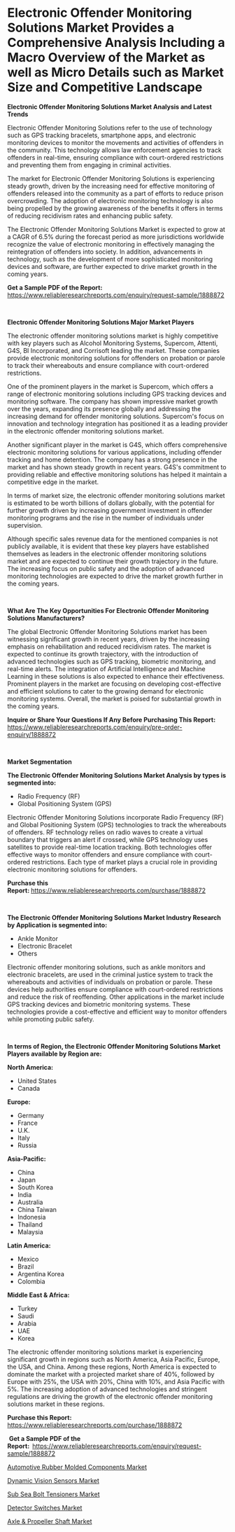 <p><h1>Electronic Offender Monitoring Solutions Market Provides a Comprehensive Analysis Including a Macro Overview of the Market as well as Micro Details such as Market Size and Competitive Landscape</h1></p><p><strong>Electronic Offender Monitoring Solutions Market Analysis and Latest Trends</strong></p>
<p><p>Electronic Offender Monitoring Solutions refer to the use of technology such as GPS tracking bracelets, smartphone apps, and electronic monitoring devices to monitor the movements and activities of offenders in the community. This technology allows law enforcement agencies to track offenders in real-time, ensuring compliance with court-ordered restrictions and preventing them from engaging in criminal activities.</p><p>The market for Electronic Offender Monitoring Solutions is experiencing steady growth, driven by the increasing need for effective monitoring of offenders released into the community as a part of efforts to reduce prison overcrowding. The adoption of electronic monitoring technology is also being propelled by the growing awareness of the benefits it offers in terms of reducing recidivism rates and enhancing public safety.</p><p>The Electronic Offender Monitoring Solutions Market is expected to grow at a CAGR of 6.5% during the forecast period as more jurisdictions worldwide recognize the value of electronic monitoring in effectively managing the reintegration of offenders into society. In addition, advancements in technology, such as the development of more sophisticated monitoring devices and software, are further expected to drive market growth in the coming years.</p></p>
<p><strong>Get a Sample PDF of the Report:&nbsp;</strong> <a href="https://www.reliableresearchreports.com/enquiry/request-sample/1888872">https://www.reliableresearchreports.com/enquiry/request-sample/1888872</a></p>
<p>&nbsp;</p>
<p><strong>Electronic Offender Monitoring Solutions Major Market Players</strong></p>
<p><p>The electronic offender monitoring solutions market is highly competitive with key players such as Alcohol Monitoring Systems, Supercom, Attenti, G4S, BI Incorporated, and Corrisoft leading the market. These companies provide electronic monitoring solutions for offenders on probation or parole to track their whereabouts and ensure compliance with court-ordered restrictions.</p><p>One of the prominent players in the market is Supercom, which offers a range of electronic monitoring solutions including GPS tracking devices and monitoring software. The company has shown impressive market growth over the years, expanding its presence globally and addressing the increasing demand for offender monitoring solutions. Supercom's focus on innovation and technology integration has positioned it as a leading provider in the electronic offender monitoring solutions market.</p><p>Another significant player in the market is G4S, which offers comprehensive electronic monitoring solutions for various applications, including offender tracking and home detention. The company has a strong presence in the market and has shown steady growth in recent years. G4S's commitment to providing reliable and effective monitoring solutions has helped it maintain a competitive edge in the market.</p><p>In terms of market size, the electronic offender monitoring solutions market is estimated to be worth billions of dollars globally, with the potential for further growth driven by increasing government investment in offender monitoring programs and the rise in the number of individuals under supervision.</p><p>Although specific sales revenue data for the mentioned companies is not publicly available, it is evident that these key players have established themselves as leaders in the electronic offender monitoring solutions market and are expected to continue their growth trajectory in the future. The increasing focus on public safety and the adoption of advanced monitoring technologies are expected to drive the market growth further in the coming years.</p></p>
<p>&nbsp;</p>
<p><strong>What Are The Key Opportunities For Electronic Offender Monitoring Solutions Manufacturers?</strong></p>
<p><p>The global Electronic Offender Monitoring Solutions market has been witnessing significant growth in recent years, driven by the increasing emphasis on rehabilitation and reduced recidivism rates. The market is expected to continue its growth trajectory, with the introduction of advanced technologies such as GPS tracking, biometric monitoring, and real-time alerts. The integration of Artificial Intelligence and Machine Learning in these solutions is also expected to enhance their effectiveness. Prominent players in the market are focusing on developing cost-effective and efficient solutions to cater to the growing demand for electronic monitoring systems. Overall, the market is poised for substantial growth in the coming years.</p></p>
<p><strong>Inquire or Share Your Questions If Any Before Purchasing This Report:</strong> <a href="https://www.reliableresearchreports.com/enquiry/pre-order-enquiry/1888872">https://www.reliableresearchreports.com/enquiry/pre-order-enquiry/1888872</a></p>
<p>&nbsp;</p>
<p><strong>Market Segmentation</strong></p>
<p><strong>The Electronic Offender Monitoring Solutions Market Analysis by types is segmented into:</strong></p>
<p><ul><li>Radio Frequency (RF)</li><li>Global Positioning System (GPS)</li></ul></p>
<p><p>Electronic Offender Monitoring Solutions incorporate Radio Frequency (RF) and Global Positioning System (GPS) technologies to track the whereabouts of offenders. RF technology relies on radio waves to create a virtual boundary that triggers an alert if crossed, while GPS technology uses satellites to provide real-time location tracking. Both technologies offer effective ways to monitor offenders and ensure compliance with court-ordered restrictions. Each type of market plays a crucial role in providing electronic monitoring solutions for offenders.</p></p>
<p><strong>Purchase this Report:&nbsp;</strong><a href="https://www.reliableresearchreports.com/purchase/1888872">https://www.reliableresearchreports.com/purchase/1888872</a></p>
<p>&nbsp;</p>
<p><strong>The Electronic Offender Monitoring Solutions Market Industry Research by Application is segmented into:</strong></p>
<p><ul><li>Ankle Monitor</li><li>Electronic Bracelet</li><li>Others</li></ul></p>
<p><p>Electronic offender monitoring solutions, such as ankle monitors and electronic bracelets, are used in the criminal justice system to track the whereabouts and activities of individuals on probation or parole. These devices help authorities ensure compliance with court-ordered restrictions and reduce the risk of reoffending. Other applications in the market include GPS tracking devices and biometric monitoring systems. These technologies provide a cost-effective and efficient way to monitor offenders while promoting public safety.</p></p>
<p>&nbsp;</p>
<p><strong>In terms of Region, the Electronic Offender Monitoring Solutions Market Players available by Region are:</strong></p>
<p>
    <p> <strong> North America: </strong>
        <ul>
            <li>United States</li>
            <li>Canada</li>
        </ul>
        </p> 
    <p> <strong> Europe: </strong>
        <ul>
            <li>Germany</li>
            <li>France</li>
            <li>U.K.</li>
            <li>Italy</li>
            <li>Russia</li>
        </ul>
        </p> 
    <p> <strong> Asia-Pacific: </strong>
        <ul>
            <li>China</li>
            <li>Japan</li>
            <li>South Korea</li>
            <li>India</li>
            <li>Australia</li>
            <li>China Taiwan</li>
            <li>Indonesia</li>
            <li>Thailand</li>
            <li>Malaysia</li>
        </ul>
        </p> 
    <p> <strong> Latin America: </strong>
        <ul>
            <li>Mexico</li>
            <li>Brazil</li>
            <li>Argentina Korea</li>
            <li>Colombia</li>
        </ul>
        </p> 
    <p> <strong> Middle East & Africa: </strong>
        <ul>
            <li>Turkey</li>
            <li>Saudi</li>
            <li>Arabia</li>
            <li>UAE</li>
            <li>Korea</li>
        </ul>
    </p>
    </p>
<p><p>The electronic offender monitoring solutions market is experiencing significant growth in regions such as North America, Asia Pacific, Europe, the USA, and China. Among these regions, North America is expected to dominate the market with a projected market share of 40%, followed by Europe with 25%, the USA with 20%, China with 10%, and Asia Pacific with 5%. The increasing adoption of advanced technologies and stringent regulations are driving the growth of the electronic offender monitoring solutions market in these regions.</p></p>
<p><strong>Purchase this Report: </strong><a href="https://www.reliableresearchreports.com/purchase/1888872">https://www.reliableresearchreports.com/purchase/1888872</a></p>
<p>&nbsp;<strong>Get a Sample PDF of the Report:&nbsp;&nbsp;</strong><a href="https://www.reliableresearchreports.com/enquiry/request-sample/1888872">https://www.reliableresearchreports.com/enquiry/request-sample/1888872</a></p>
<p><strong></strong></p>
<p><p><a href="https://picayune-night-cbd.notion.site/Automotive-Rubber-Molded-Components-Market-Size-and-Growth-Market-Segmentation-Regional-and-Countr-5b09f0f03c6a45aa88421c80852abaed">Automotive Rubber Molded Components Market</a></p><p><a href="https://view.publitas.com/reportprime-1/dynamic-vision-sensors-market-research-report-unlocks-analysis-on-the-market-financial-status-market-size-and-market-revenue-upto-2031/">Dynamic Vision Sensors Market</a></p><p><a href="https://butternut-bug-553.notion.site/Sub-Sea-Bolt-Tensioners-Market-Dynamics-2024-2031-Also-about-Its-Market-Trends-Projections-and-Op-8b942e5aec9d47e0982ecdeabbbb3948">Sub Sea Bolt Tensioners Market</a></p><p><a href="https://view.publitas.com/reportprime-1/detector-switches-market-size-growth-outlook-from-2024-to-2031-projecting-at-markets-trends-analysis-by-application-regional-outlook-and-revenue/">Detector Switches Market</a></p><p><a href="https://five-trouble-98a.notion.site/Decoding-the-Axle-Propeller-Shaft-Market-A-Deep-Dive-into-the-Latest-Market-Trends-Market-Segmen-5638ca61fae8474fab110e67433557df">Axle & Propeller Shaft Market</a></p></p>